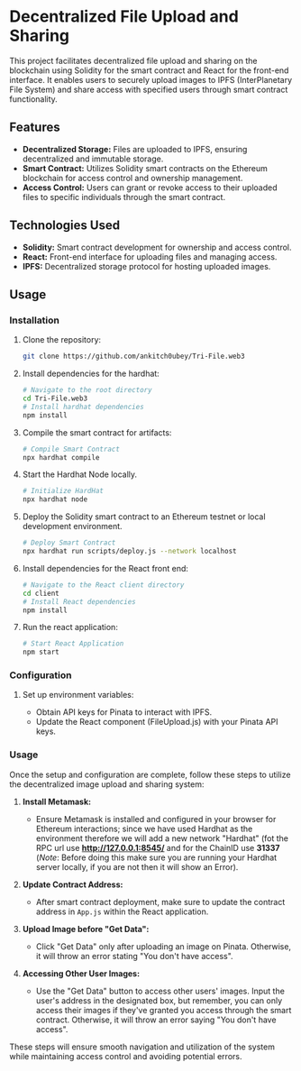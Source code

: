# Decentralized File Upload and Sharing

This project facilitates decentralized file upload and sharing on the blockchain using Solidity for the smart contract and React for the front-end interface. It enables users to securely upload images to IPFS (InterPlanetary File System) and share access with specified users through smart contract functionality.

## Features

- **Decentralized Storage:** Files are uploaded to IPFS, ensuring decentralized and immutable storage.
- **Smart Contract:** Utilizes Solidity smart contracts on the Ethereum blockchain for access control and ownership management.
- **Access Control:** Users can grant or revoke access to their uploaded files to specific individuals through the smart contract.

## Technologies Used

- **Solidity:** Smart contract development for ownership and access control.
- **React:** Front-end interface for uploading files and managing access.
- **IPFS:** Decentralized storage protocol for hosting uploaded images.

## Usage

### Installation

1. Clone the repository:

   ```bash
   git clone https://github.com/ankitch0ubey/Tri-File.web3
   ```
2. Install dependencies for the hardhat:
   ```bash
   # Navigate to the root directory
   cd Tri-File.web3
   # Install hardhat dependencies
   npm install
   ```
3. Compile the smart contract for artifacts:
   ```bash
   # Compile Smart Contract
   npx hardhat compile
   ```
4. Start the Hardhat Node locally.
   ```bash
   # Initialize HardHat
   npx hardhat node
   ```
5. Deploy the Solidity smart contract to an Ethereum testnet or local development environment.
   ```bash
   # Deploy Smart Contract
   npx hardhat run scripts/deploy.js --network localhost 
   ```
6. Install dependencies for the React front end:
   ```bash
   # Navigate to the React client directory
   cd client 
   # Install React dependencies
   npm install
   ```
7. Run the react application:
   ```bash
   # Start React Application
   npm start
   ```
   
### Configuration

1. Set up environment variables:

   - Obtain API keys for Pinata to interact with IPFS.
   - Update the React component (FileUpload.js) with your Pinata API keys.
     
### Usage

Once the setup and configuration are complete, follow these steps to utilize the decentralized image upload and sharing system:

1. **Install Metamask:**
   - Ensure Metamask is installed and configured in your browser for Ethereum interactions; since we have used Hardhat as the environment therefore we will add a new network "Hardhat" (fot the RPC url use **http://127.0.0.1:8545/** and for the ChainID use **31337** (_Note_: Before doing this make sure you are running your Hardhat server locally, if you are not then it will show an Error).

2. **Update Contract Address:**
   - After smart contract deployment, make sure to update the contract address in `App.js` within the React application.

3. **Upload Image before "Get Data":**
   - Click "Get Data" only after uploading an image on Pinata. Otherwise, it will throw an error stating "You don't have access".

4. **Accessing Other User Images:**
   - Use the "Get Data" button to access other users' images. Input the user's address in the designated box, but remember, you can only access their images if they've granted you access through the smart contract. Otherwise, it will throw an error saying "You don't have access".

These steps will ensure smooth navigation and utilization of the system while maintaining access control and avoiding potential errors.

